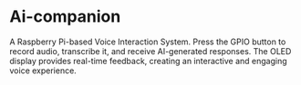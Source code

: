 # Ai-companion
A Raspberry Pi-based Voice Interaction System. Press the GPIO button to record audio, transcribe it, and receive AI-generated responses. The OLED display provides real-time feedback, creating an interactive and engaging voice experience.

